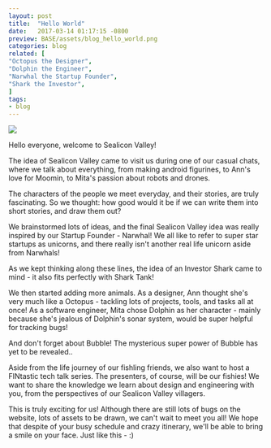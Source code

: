 ```yaml
---
layout: post
title:  "Hello World"
date:   2017-03-14 01:17:15 -0800
preview: BASE/assets/blog_hello_world.png
categories: blog
related: [
"Octopus the Designer",
"Dolphin the Engineer",
"Narwhal the Startup Founder",
"Shark the Investor",
]
tags:
- blog
---
```

<img src="BASE/assets/blog_hello_world.png" />

Hello everyone, welcome to Sealicon Valley!

The idea of Sealicon Valley came to visit us during one of our casual chats, where we talk about everything, from making android figurines, to Ann's love for Moomin, to Mita's passion about robots and drones.

The characters of the people we meet everyday, and their stories, are truly fascinating. So we thought: how good would it be if we can write them into short stories, and draw them out?

We brainstormed lots of ideas, and the final Sealicon Valley idea was really inspired by our Startup Founder - Narwhal! We all like to refer to super star startups as unicorns, and there really isn't another real life unicorn aside from Narwhals!

As we kept thinking along these lines, the idea of an Investor Shark came to mind - it also fits perfectly with Shark Tank!

We then started adding more animals. As a designer, Ann thought she's very much like a Octopus - tackling lots of projects, tools, and tasks all at once! As a software engineer, Mita chose Dolphin as her character - mainly because she's jealous of Dolphin's sonar system, would be super helpful for tracking bugs!

And don't forget about Bubble! The mysterious super power of Bubble has yet to be revealed..

Aside from the life journey of our fishling friends, we also want to host a FINtastic tech talk series. The presenters, of course, will be our fishies! We want to share the knowledge we learn about design and engineering with you, from the perspectives of our Sealicon Valley villagers.

This is truly exciting for us! Although there are still lots of bugs on the website, lots of assets to be drawn, we can't wait to meet you all! We hope that despite of your busy schedule and crazy itinerary, we'll be able to bring a smile on your face. Just like this - :)
